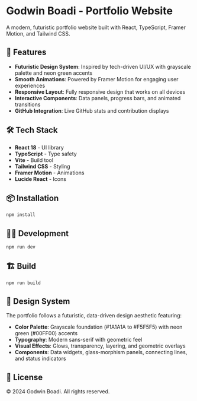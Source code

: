 # Godwin Boadi - Portfolio Website

A modern, futuristic portfolio website built with React, TypeScript, Framer Motion, and Tailwind CSS.

## 🚀 Features

- **Futuristic Design System**: Inspired by tech-driven UI/UX with grayscale palette and neon green accents
- **Smooth Animations**: Powered by Framer Motion for engaging user experiences
- **Responsive Layout**: Fully responsive design that works on all devices
- **Interactive Components**: Data panels, progress bars, and animated transitions
- **GitHub Integration**: Live GitHub stats and contribution displays

## 🛠️ Tech Stack

- **React 18** - UI library
- **TypeScript** - Type safety
- **Vite** - Build tool
- **Tailwind CSS** - Styling
- **Framer Motion** - Animations
- **Lucide React** - Icons

## 📦 Installation

```bash
npm install
```

## 🏃‍♂️ Development

```bash
npm run dev
```

## 🏗️ Build

```bash
npm run build
```

## 🎨 Design System

The portfolio follows a futuristic, data-driven design aesthetic featuring:

- **Color Palette**: Grayscale foundation (#1A1A1A to #F5F5F5) with neon green (#00FF00) accents
- **Typography**: Modern sans-serif with geometric feel
- **Visual Effects**: Glows, transparency, layering, and geometric overlays
- **Components**: Data widgets, glass-morphism panels, connecting lines, and status indicators

## 📄 License

© 2024 Godwin Boadi. All rights reserved.
